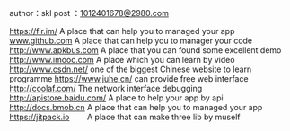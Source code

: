 author：skl
post  ：1012401678@2980.com

https://fir.im/           A place that can help you to managed your app
www.github.com            A place that can help you to manager your code
http://www.apkbus.com     A place that  you can found some excellent demo
http://www.imooc.com      A place which you can learn by video
http://www.csdn.net/      one of the biggest Chinese website to learn programme
https://www.juhe.cn/      can provide free web interface
http://coolaf.com/        The network interface debugging
http://apistore.baidu.com/   A place to help your app by api
http://docs.bmob.cn         A place that can help you to managed your app
https://jitpack.io        A place that can make three lib by muself
